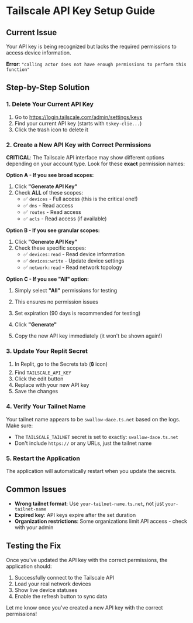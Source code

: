 # Tailscale API Key Setup Guide

## Current Issue
Your API key is being recognized but lacks the required permissions to access device information.

**Error**: `"calling actor does not have enough permissions to perform this function"`

## Step-by-Step Solution

### 1. Delete Your Current API Key
1. Go to https://login.tailscale.com/admin/settings/keys
2. Find your current API key (starts with `tskey-clie...`)
3. Click the trash icon to delete it

### 2. Create a New API Key with Correct Permissions

**CRITICAL**: The Tailscale API interface may show different options depending on your account type. Look for these **exact** permission names:

**Option A - If you see broad scopes:**
1. Click **"Generate API Key"**
2. Check **ALL** of these scopes:
   - ✅ `devices` - Full access (this is the critical one!)
   - ✅ `dns` - Read access
   - ✅ `routes` - Read access
   - ✅ `acls` - Read access (if available)

**Option B - If you see granular scopes:**
1. Click **"Generate API Key"**
2. Check these specific scopes:
   - ✅ `devices:read` - Read device information
   - ✅ `devices:write` - Update device settings
   - ✅ `network:read` - Read network topology

**Option C - If you see "All" option:**
1. Simply select **"All"** permissions for testing
2. This ensures no permission issues

3. Set expiration (90 days is recommended for testing)
4. Click **"Generate"**
5. Copy the new API key immediately (it won't be shown again!)

### 3. Update Your Replit Secret

1. In Replit, go to the Secrets tab (🔒 icon)
2. Find `TAILSCALE_API_KEY`
3. Click the edit button
4. Replace with your new API key
5. Save the changes

### 4. Verify Your Tailnet Name

Your tailnet name appears to be `swallow-dace.ts.net` based on the logs. Make sure:
- The `TAILSCALE_TAILNET` secret is set to exactly: `swallow-dace.ts.net`
- Don't include `https://` or any URLs, just the tailnet name

### 5. Restart the Application

The application will automatically restart when you update the secrets.

## Common Issues

- **Wrong tailnet format**: Use `your-tailnet-name.ts.net`, not just `your-tailnet-name`
- **Expired key**: API keys expire after the set duration
- **Organization restrictions**: Some organizations limit API access - check with your admin

## Testing the Fix

Once you've updated the API key with the correct permissions, the application should:
1. Successfully connect to the Tailscale API
2. Load your real network devices
3. Show live device statuses
4. Enable the refresh button to sync data

Let me know once you've created a new API key with the correct permissions!